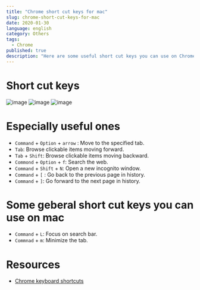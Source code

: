 ```yaml
---
title: "Chrome short cut keys for mac"
slug: chrome-short-cut-keys-for-mac
date: 2020-01-30
language: english
category: Others
tags:
  - Chrome
published: true
description: "Here are some useful short cut keys you can use on Chrome."
---
```

# Short cut keys
![image](https://user-images.githubusercontent.com/32632542/73416303-d56b0d80-4357-11ea-96d2-83803ae46090.png)
![image](https://user-images.githubusercontent.com/32632542/73416347-f6336300-4357-11ea-949f-b8680a4ff6f4.png)
![image](https://user-images.githubusercontent.com/32632542/73416351-fb90ad80-4357-11ea-9b50-41eef6fcd9fd.png)

# Especially useful ones
- `Command` + `Option` + `arrow` : Move to the specified tab.
- `Tab`: Browse clickable items moving forward.
- `Tab` + `Shift`: Browse clickable items moving backward.
- `Commond` + `Option` + `f`: Search the web.
- `Command` + `Shift` + `N`: Open a new incognito window.
- `Command` + `[` : Go back to the previous page in history.
- `Command` + `]`: Go forward to the next page in history.

# Some geberal short cut keys you can use on mac
- `Command` + `L`: Focus on search bar.
- `Commnad` + `m`: Minimize the tab.

# Resources 
- [Chrome keyboard shortcuts](https://support.google.com/chrome/answer/157179?hl=en)
